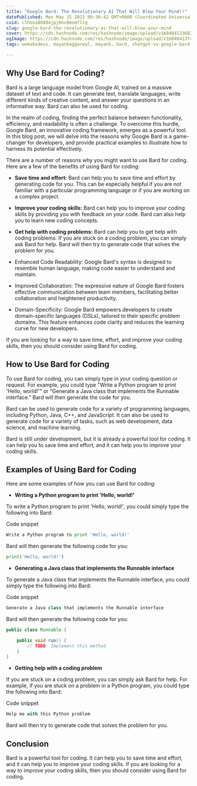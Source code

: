 ```yaml
---
title: "Google Bard: The Revolutionary AI That Will Blow Your Mind!!"
datePublished: Mon May 15 2023 09:30:42 GMT+0000 (Coordinated Universal Time)
cuid: clhona8080ajpj0nv8mnmflzg
slug: google-bard-the-revolutionary-ai-that-will-blow-your-mind
cover: https://cdn.hashnode.com/res/hashnode/image/upload/v1684041336828/635afd6e-59ef-4131-853c-840bc9dbc6ac.png
ogImage: https://cdn.hashnode.com/res/hashnode/image/upload/v1684041374029/22f2e456-08a7-4fd2-8b64-6664b9f891be.png
tags: wemakedevs, mayankaggarwal, mayank, bard, chatgpt-vs-google-bard

---
```


## Why Use Bard for Coding?

Bard is a large language model from Google AI, trained on a massive dataset of text and code. It can generate text, translate languages, write different kinds of creative content, and answer your questions in an informative way. Bard can also be used for coding.

In the realm of coding, finding the perfect balance between functionality, efficiency, and readability is often a challenge. To overcome this hurdle, Google Bard, an innovative coding framework, emerges as a powerful tool. In this blog post, we will delve into the reasons why Google Bard is a game-changer for developers, and provide practical examples to illustrate how to harness its potential effectively.

There are a number of reasons why you might want to use Bard for coding. Here are a few of the benefits of using Bard for coding:

* **Save time and effort:** Bard can help you to save time and effort by generating code for you. This can be especially helpful if you are not familiar with a particular programming language or if you are working on a complex project.
    
* **Improve your coding skills:** Bard can help you to improve your coding skills by providing you with feedback on your code. Bard can also help you to learn new coding concepts.
    
* **Get help with coding problems:** Bard can help you to get help with coding problems. If you are stuck on a coding problem, you can simply ask Bard for help. Bard will then try to generate code that solves the problem for you.
    
* Enhanced Code Readability: Google Bard's syntax is designed to resemble human language, making code easier to understand and maintain.
    
* Improved Collaboration: The expressive nature of Google Bard fosters effective communication between team members, facilitating better collaboration and heightened productivity.
    
* Domain-Specificity: Google Bard empowers developers to create domain-specific languages (DSLs), tailored to their specific problem domains. This feature enhances code clarity and reduces the learning curve for new developers.
    

If you are looking for a way to save time, effort, and improve your coding skills, then you should consider using Bard for coding.

## How to Use Bard for Coding

To use Bard for coding, you can simply type in your coding question or request. For example, you could type "Write a Python program to print 'Hello, world!'" or "Generate a Java class that implements the Runnable interface." Bard will then generate the code for you.

Bard can be used to generate code for a variety of programming languages, including Python, Java, C++, and JavaScript. It can also be used to generate code for a variety of tasks, such as web development, data science, and machine learning.

Bard is still under development, but it is already a powerful tool for coding. It can help you to save time and effort, and it can help you to improve your coding skills.

## Examples of Using Bard for Coding

Here are some examples of how you can use Bard for coding:

* **Writing a Python program to print 'Hello, world!'**
    

To write a Python program to print 'Hello, world!', you could simply type the following into Bard:

Code snippet

```python
Write a Python program to print 'Hello, world!'
```

Bard will then generate the following code for you:

```python
print('Hello, world!')
```

* **Generating a Java class that implements the Runnable interface**
    

To generate a Java class that implements the Runnable interface, you could simply type the following into Bard:

Code snippet

```python
Generate a Java class that implements the Runnable interface
```

Bard will then generate the following code for you:

```java
public class Runnable {

    public void run() {
        // TODO: Implement this method
    }
}
```

* **Getting help with a coding problem**
    

If you are stuck on a coding problem, you can simply ask Bard for help. For example, if you are stuck on a problem in a Python program, you could type the following into Bard:

Code snippet

```python
Help me with this Python problem
```

Bard will then try to generate code that solves the problem for you.

## Conclusion

Bard is a powerful tool for coding. It can help you to save time and effort, and it can help you to improve your coding skills. If you are looking for a way to improve your coding skills, then you should consider using Bard for coding.